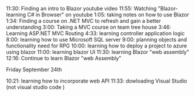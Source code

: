 11:30: Finding an intro to Blazor youtube video
11:55: Watching "Blazor- learning C# in Browser" on youtube
1:05: taking notes on how to use Blazor
1:34: Finding a course on .NET MVC to refresh and gain a better understanding
3:00: Taking a MVC course on team tree house 
3:46: Learning ASP.NET MVC Routing
4:33: learning controller application logic
8:00: learning how to use Microsoft SQL server
9:00: planning objects and functionality need for RPG
10:00: learning how to deploy a project to azure using blazor
11:00: learning blazor UI
11:30: learning Blazor "web assembly"
12:16: Continue to learn Blazor "web Assembly"


Friday September 24th 

10:21: learning how to incorporate web API
11:33: dowloading Visual Studio (not visual studio code )
